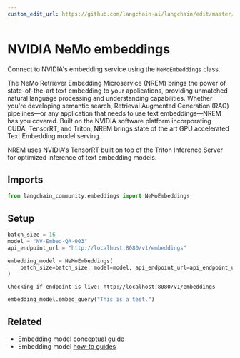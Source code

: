 ```yaml
---
custom_edit_url: https://github.com/langchain-ai/langchain/edit/master/docs/docs/integrations/text_embedding/nemo.ipynb
---
```

# NVIDIA NeMo embeddings

Connect to NVIDIA's embedding service using the `NeMoEmbeddings` class.

The NeMo Retriever Embedding Microservice (NREM) brings the power of state-of-the-art text embedding to your applications, providing unmatched natural language processing and understanding capabilities. Whether you're developing semantic search, Retrieval Augmented Generation (RAG) pipelines—or any application that needs to use text embeddings—NREM has you covered. Built on the NVIDIA software platform incorporating CUDA, TensorRT, and Triton, NREM brings state of the art GPU accelerated Text Embedding model serving.

NREM uses NVIDIA's TensorRT built on top of the Triton Inference Server for optimized inference of text embedding models.

## Imports


```python
from langchain_community.embeddings import NeMoEmbeddings
```

## Setup


```python
batch_size = 16
model = "NV-Embed-QA-003"
api_endpoint_url = "http://localhost:8080/v1/embeddings"
```


```python
embedding_model = NeMoEmbeddings(
    batch_size=batch_size, model=model, api_endpoint_url=api_endpoint_url
)
```
```output
Checking if endpoint is live: http://localhost:8080/v1/embeddings
```

```python
embedding_model.embed_query("This is a test.")
```


## Related

- Embedding model [conceptual guide](/docs/concepts/#embedding-models)
- Embedding model [how-to guides](/docs/how_to/#embedding-models)

